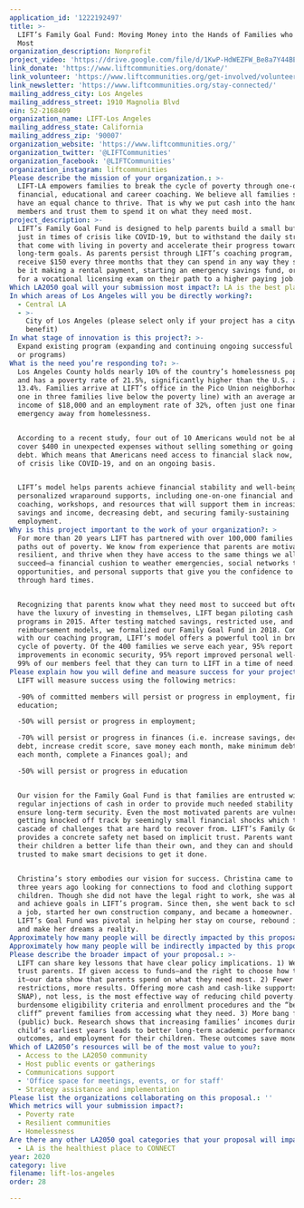 ```yaml
---
application_id: '1222192497'
title: >-
  LIFT’s Family Goal Fund: Moving Money into the Hands of Families who Need it
  Most
organization_description: Nonprofit
project_video: 'https://drive.google.com/file/d/1KwP-HdWEZFW_Be8a7Y44BEweDRgG9-90/view'
link_donate: 'https://www.liftcommunities.org/donate/'
link_volunteer: 'https://www.liftcommunities.org/get-involved/volunteer/'
link_newsletter: 'https://www.liftcommunities.org/stay-connected/'
mailing_address_city: Los Angeles
mailing_address_street: 1910 Magnolia Blvd
ein: 52-2168409
organization_name: LIFT-Los Angeles
mailing_address_state: California
mailing_address_zip: '90007'
organization_website: 'https://www.liftcommunities.org/'
organization_twitter: '@LIFTCommunities'
organization_facebook: '@LIFTCommunities'
organization_instagram: liftcommunities
Please describe the mission of your organization.: >-
  LIFT-LA empowers families to break the cycle of poverty through one-on-one
  financial, educational and career coaching. We believe all families should
  have an equal chance to thrive. That is why we put cash into the hands of our
  members and trust them to spend it on what they need most.
project_description: >-
  LIFT’s Family Goal Fund is designed to help parents build a small buffer. Not
  just in times of crisis like COVID-19, but to withstand the daily stressors
  that come with living in poverty and accelerate their progress towards
  long-term goals. As parents persist through LIFT’s coaching program, they
  receive $150 every three months that they can spend in any way they see fit—
  be it making a rental payment, starting an emergency savings fund, or paying
  for a vocational licensing exam on their path to a higher paying job.
Which LA2050 goal will your submission most impact?: LA is the best place to LIVE
In which areas of Los Angeles will you be directly working?:
  - Central LA
  - >-
    City of Los Angeles (please select only if your project has a citywide
    benefit)
In what stage of innovation is this project?: >-
  Expand existing program (expanding and continuing ongoing successful projects
  or programs)
What is the need you’re responding to?: >-
  Los Angeles County holds nearly 10% of the country’s homelessness population
  and has a poverty rate of 21.5%, significantly higher than the U.S. average of
  13.4%. Families arrive at LIFT’s office in the Pico Union neighborhood (where
  one in three families live below the poverty line) with an average annual
  income of $18,000 and an employment rate of 32%, often just one financial
  emergency away from homelessness.


  According to a recent study, four out of 10 Americans would not be able to
  cover $400 in unexpected expenses without selling something or going into
  debt. Which means that Americans need access to financial slack now, in times
  of crisis like COVID-19, and on an ongoing basis.


  LIFT’s model helps parents achieve financial stability and well-being through
  personalized wraparound supports, including one-on-one financial and career
  coaching, workshops, and resources that will support them in increasing
  savings and income, decreasing debt, and securing family-sustaining
  employment.
Why is this project important to the work of your organization?: >
  For more than 20 years LIFT has partnered with over 100,000 families on their
  paths out of poverty. We know from experience that parents are motivated,
  resilient, and thrive when they have access to the same things we all need to
  succeed—a financial cushion to weather emergencies, social networks that offer
  opportunities, and personal supports that give you the confidence to get
  through hard times.


  Recognizing that parents know what they need most to succeed but often don’t
  have the luxury of investing in themselves, LIFT began piloting cash transfer
  programs in 2015. After testing matched savings, restricted use, and
  reimbursement models, we formalized our Family Goal Fund in 2018. Combined
  with our coaching program, LIFT’s model offers a powerful tool in breaking the
  cycle of poverty. Of the 400 families we serve each year, 95% report
  improvements in economic security, 95% report improved personal well-being and
  99% of our members feel that they can turn to LIFT in a time of need.
Please explain how you will define and measure success for your project.: >
  LIFT will measure success using the following metrics:

  -90% of committed members will persist or progress in employment, finances, or
  education; 

  -50% will persist or progress in employment; 

  -70% will persist or progress in finances (i.e. increase savings, decrease
  debt, increase credit score, save money each month, make minimum debt payments
  each month, complete a Finances goal); and 

  -50% will persist or progress in education 


  Our vision for the Family Goal Fund is that families are entrusted with
  regular injections of cash in order to provide much needed stability and
  ensure long-term security. Even the most motivated parents are vulnerable to
  getting knocked off track by seemingly small financial shocks which trigger a
  cascade of challenges that are hard to recover from. LIFT’s Family Goal Fund
  provides a concrete safety net based on implicit trust. Parents want to give
  their children a better life than their own, and they can and should be
  trusted to make smart decisions to get it done.


  Christina’s story embodies our vision for success. Christina came to LIFT
  three years ago looking for connections to food and clothing support for her
  children. Though she did not have the legal right to work, she was able to set
  and achieve goals in LIFT’s program. Since then, she went back to school, got
  a job, started her own construction company, and became a homeowner. Access to
  LIFT’s Goal Fund was pivotal in helping her stay on course, rebound in crisis,
  and make her dreams a reality.
Approximately how many people will be directly impacted by this proposal?: '400'
Approximately how many people will be indirectly impacted by this proposal?: '1600'
Please describe the broader impact of your proposal.: >-
  LIFT can share key lessons that have clear policy implications. 1) We can
  trust parents. If given access to funds—and the right to choose how to spend
  it—our data show that parents spend on what they need most. 2) Fewer
  restrictions, more results. Offering more cash and cash-like supports (WIC,
  SNAP), not less, is the most effective way of reducing child poverty. However,
  burdensome eligibility criteria and enrollment procedures and the “benefits
  cliff” prevent families from accessing what they need. 3) More bang for your
  (public) buck. Research shows that increasing families’ incomes during a
  child’s earliest years leads to better long-term academic performance, health
  outcomes, and employment for their children. These outcomes save money.
Which of LA2050’s resources will be of the most value to you?:
  - Access to the LA2050 community
  - Host public events or gatherings
  - Communications support
  - 'Office space for meetings, events, or for staff'
  - Strategy assistance and implementation
Please list the organizations collaborating on this proposal.: ''
Which metrics will your submission impact?:
  - Poverty rate
  - Resilient communities
  - Homelessness
Are there any other LA2050 goal categories that your proposal will impact?:
  - LA is the healthiest place to CONNECT
year: 2020
category: live
filename: lift-los-angeles
order: 28

---
```

